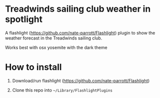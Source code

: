 Treadwinds sailing club weather in spotlight
==========================================

A flashlight (https://github.com/nate-parrott/Flashlight) plugin to show the weather forecast in the Treadwinds sailing club.

Works best with osx yosemite with the dark theme

How to install
====
1) Download/run flashlight (https://github.com/nate-parrott/Flashlight)

2) Clone this repo into ```~/Library/FlashlightPlugins```
